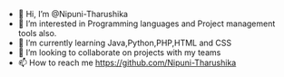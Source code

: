 - 👋 Hi, I’m @Nipuni-Tharushika
- 👀 I’m interested in Programming languages and Project management tools also. 
- 🌱 I’m currently learning Java,Python,PHP,HTML and CSS
- 💞️ I’m looking to collaborate on projects with my teams
- 📫 How to reach me https://github.com/Nipuni-Tharushika

<!---
Nipuni-Tharushika/Nipuni-Tharushika is a ✨ special ✨ repository because its `README.md` (this file) appears on your GitHub profile.
You can click the Preview link to take a look at your changes.
--->
